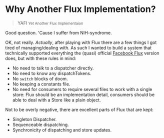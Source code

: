 # Why Another Flux Implementation?

> YAFI <small>Yet Another Flux Implementaion</small>

Good question. 'Cause I suffer from NIH-syndrome.

OK, not really. _Actually_, after playing with Flux there are a few things I got tired of managing/dealing with. As such I wanted to build a system that technically supported everything the (quasi) official [Facebook Flux]() version does, but with these rules in mind:

- No need to talk to a dispatcher directly.
- No need to know any dispatchTokens.
- No `switch` blocks of doom.
- No keeping a constants file.
- No need for consumers to require several files to work with a single store: Flux should be an implementation detail, consumers should be able to deal with a Store like a plain object.

Not to be overly negative, there are excellent parts of Flux that are kept:

- Singleton Dispatcher.
- Sequenceable dispatching.
- Synchronicity of dispatching and store updates.


[Facebook Flux]: http://facebook.github.io/flux/docs/overview.html
